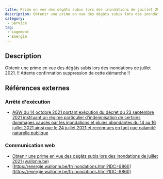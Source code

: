 ```yaml
---
title: Prime en vue des dégâts subis lors des inondations de juillet 2021
description: Obtenir une prime en vue des dégâts subis lors des inondations de juillet 2021
category: 
 - Service
tag: 
 - Logement
 - Energie
---
```


## Description

Obtenir une prime en vue des dégâts subis lors des inondations de juillet 2021.
!! Attente confirmation suppression de cette démarche !!

## Références externes 

### Arrêté d'exécution

- [AGW du 14 octobre 2021 portant exécution du décret du 23 septembre 2021 instituant un régime particulier d’indemnisation de certains dommages causés par les inondations et pluies abondantes du 14 au 16 juillet 2021 ainsi que le 24 juillet 2021 et reconnues en tant que calamité naturelle publique](https://wallex.wallonie.be/eli/arrete/2021/10/14/2021022261)
### Communication web

- [Obtenir une prime en vue des dégâts subis lors des inondations de juillet 2021 (wallonie.be)](https://www.wallonie.be/fr/demarches/obtenir-une-prime-en-vue-des-degats-subis-lors-des-inondations-de-juillet-2021)
- [https://energie.wallonie.be/fr/inondations.html?IDC=9860](https://energie.wallonie.be/fr/inondations.html?IDC=9860)


